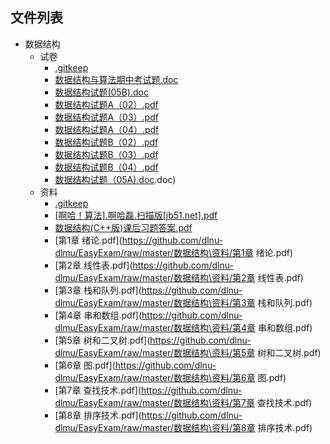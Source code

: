 

## 文件列表

- 数据结构
    - 试卷
        - [.gitkeep](https://github.com/dlnu-dlmu/EasyExam/raw/master/数据结构\试卷/.gitkeep)
        - [数据结构与算法期中考试题.doc](https://github.com/dlnu-dlmu/EasyExam/raw/master/数据结构\试卷/数据结构与算法期中考试题.doc)
        - [数据结构试题(05B).doc](https://github.com/dlnu-dlmu/EasyExam/raw/master/数据结构\试卷/数据结构试题(05B).doc)
        - [数据结构试题A（02）.pdf](https://github.com/dlnu-dlmu/EasyExam/raw/master/数据结构\试卷/数据结构试题A（02）.pdf)
        - [数据结构试题A（03）.pdf](https://github.com/dlnu-dlmu/EasyExam/raw/master/数据结构\试卷/数据结构试题A（03）.pdf)
        - [数据结构试题A（04）.pdf](https://github.com/dlnu-dlmu/EasyExam/raw/master/数据结构\试卷/数据结构试题A（04）.pdf)
        - [数据结构试题B（02）.pdf](https://github.com/dlnu-dlmu/EasyExam/raw/master/数据结构\试卷/数据结构试题B（02）.pdf)
        - [数据结构试题B（03）.pdf](https://github.com/dlnu-dlmu/EasyExam/raw/master/数据结构\试卷/数据结构试题B（03）.pdf)
        - [数据结构试题B（04）.pdf](https://github.com/dlnu-dlmu/EasyExam/raw/master/数据结构\试卷/数据结构试题B（04）.pdf)
        - [数据结构试题（05A).doc](https://github.com/dlnu-dlmu/EasyExam/raw/master/数据结构\试卷/数据结构试题（05A).doc)
    - 资料
        - [.gitkeep](https://github.com/dlnu-dlmu/EasyExam/raw/master/数据结构\资料/.gitkeep)
        - [[啊哈！算法].啊哈磊.扫描版[jb51.net].pdf](https://github.com/dlnu-dlmu/EasyExam/raw/master/数据结构\资料/[啊哈！算法].啊哈磊.扫描版[jb51.net].pdf)
        - [数据结构(C++版)课后习题答案.pdf](https://github.com/dlnu-dlmu/EasyExam/raw/master/数据结构\资料/数据结构(C++版)课后习题答案.pdf)
        - [第1章 绪论.pdf](https://github.com/dlnu-dlmu/EasyExam/raw/master/数据结构\资料/第1章 绪论.pdf)
        - [第2章 线性表.pdf](https://github.com/dlnu-dlmu/EasyExam/raw/master/数据结构\资料/第2章 线性表.pdf)
        - [第3章 栈和队列.pdf](https://github.com/dlnu-dlmu/EasyExam/raw/master/数据结构\资料/第3章 栈和队列.pdf)
        - [第4章 串和数组.pdf](https://github.com/dlnu-dlmu/EasyExam/raw/master/数据结构\资料/第4章 串和数组.pdf)
        - [第5章 树和二叉树.pdf](https://github.com/dlnu-dlmu/EasyExam/raw/master/数据结构\资料/第5章 树和二叉树.pdf)
        - [第6章 图.pdf](https://github.com/dlnu-dlmu/EasyExam/raw/master/数据结构\资料/第6章 图.pdf)
        - [第7章 查找技术.pdf](https://github.com/dlnu-dlmu/EasyExam/raw/master/数据结构\资料/第7章 查找技术.pdf)
        - [第8章 排序技术.pdf](https://github.com/dlnu-dlmu/EasyExam/raw/master/数据结构\资料/第8章 排序技术.pdf)
